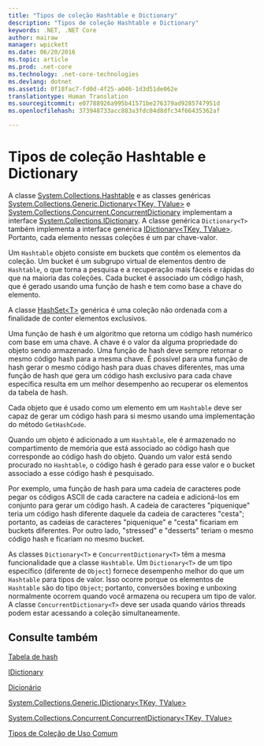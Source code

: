 ```yaml
---
title: "Tipos de coleção Hashtable e Dictionary"
description: "Tipos de coleção Hashtable e Dictionary"
keywords: .NET, .NET Core
author: mairaw
manager: wpickett
ms.date: 06/20/2016
ms.topic: article
ms.prod: .net-core
ms.technology: .net-core-technologies
ms.devlang: dotnet
ms.assetid: 0f18fac7-fd0d-4f25-a046-1d3d51de062e
translationtype: Human Translation
ms.sourcegitcommit: e07788926a995b41571be276379ad9285747951d
ms.openlocfilehash: 373948733acc883a3fdc04d8dfc34f66435362af

---
```


# <a name="hashtable-and-dictionary-collection-types"></a>Tipos de coleção Hashtable e Dictionary

A classe [System.Collections.Hashtable](https://docs.microsoft.com/dotnet/core/api/System.Collections.Hashtable) e as classes genéricas [System.Collections.Generic.Dictionary&lt;TKey, TValue&gt;](https://docs.microsoft.com/dotnet/core/api/System.Collections.Generic.Dictionary-2) e [System.Collections.Concurrent.ConcurrentDictionary<T>](https://docs.microsoft.com/dotnet/core/api/System.Collections.Concurrent.ConcurrentDictionary-2) implementam a interface [System.Collections.IDictionary](https://docs.microsoft.com/dotnet/core/api/System.Collections.IDictionary). A classe genérica `Dictionary<T>` também implementa a interface genérica [IDictionary&lt;TKey, TValue&gt;](https://docs.microsoft.com/dotnet/core/api/System.Collections.Generic.IDictionary-2). Portanto, cada elemento nessas coleções é um par chave-valor.

Um `Hashtable` objeto consiste em buckets que contêm os elementos da coleção. Um bucket é um subgrupo virtual de elementos dentro de `Hashtable`, o que torna a pesquisa e a recuperação mais fáceis e rápidas do que na maioria das coleções. Cada bucket é associado um código hash, que é gerado usando uma função de hash e tem como base a chave do elemento.

A classe [HashSet&lt;T&gt;](https://docs.microsoft.com/dotnet/core/api/System.Collections.Generic.HashSet-1) genérica é uma coleção não ordenada com a finalidade de conter elementos exclusivos. 

Uma função de hash é um algoritmo que retorna um código hash numérico com base em uma chave. A chave é o valor da alguma propriedade do objeto sendo armazenado. Uma função de hash deve sempre retornar o mesmo código hash para a mesma chave. É possível para uma função de hash gerar o mesmo código hash para duas chaves diferentes, mas uma função de hash que gera um código hash exclusivo para cada chave específica resulta em um melhor desempenho ao recuperar os elementos da tabela de hash.

Cada objeto que é usado como um elemento em um `Hashtable` deve ser capaz de gerar um código hash para si mesmo usando uma implementação do método `GetHashCode`. 

Quando um objeto é adicionado a um `Hashtable`, ele é armazenado no compartimento de memória que está associado ao código hash que corresponde ao código hash do objeto. Quando um valor está sendo procurado no `Hashtable`, o código hash é gerado para esse valor e o bucket associado a esse código hash é pesquisado.

Por exemplo, uma função de hash para uma cadeia de caracteres pode pegar os códigos ASCII de cada caractere na cadeia e adicioná-los em conjunto para gerar um código hash. A cadeia de caracteres "piquenique" teria um código hash diferente daquele da cadeia de caracteres "cesta"; portanto, as cadeias de caracteres "piquenique" e "cesta" ficariam em buckets diferentes. Por outro lado, "stressed" e "desserts" teriam o mesmo código hash e ficariam no mesmo bucket.

As classes `Dictionary<T>` e `ConcurrentDictionary<T>` têm a mesma funcionalidade que a classe `Hashtable`. Um `Dictionary<T>` de um tipo específico (diferente de `Object`) fornece desempenho melhor do que um `Hashtable` para tipos de valor. Isso ocorre porque os elementos de `Hashtable` são do tipo `Object`; portanto, conversões boxing e unboxing normalmente ocorrem quando você armazena ou recupera um tipo de valor. A classe `ConcurrentDictionary<T>` deve ser usada quando vários threads podem estar acessando a coleção simultaneamente.

## <a name="see-also"></a>Consulte também

[Tabela de hash](https://docs.microsoft.com/dotnet/core/api/System.Collections.Hashtable)

[IDictionary](https://docs.microsoft.com/dotnet/core/api/System.Collections.IDictionary)

[Dicionário](https://docs.microsoft.com/dotnet/core/api/System.Collections.Generic.Dictionary-2)

[System.Collections.Generic.IDictionary&lt;TKey, TValue&gt;](https://docs.microsoft.com/dotnet/core/api/System.Collections.Generic.IDictionary-2)

[System.Collections.Concurrent.ConcurrentDictionary&lt;TKey, TValue&gt;](https://docs.microsoft.com/dotnet/core/api/System.Collections.Concurrent.ConcurrentDictionary-2)

[Tipos de Coleção de Uso Comum](commonly-used-collection-types.md)




<!--HONumber=Nov16_HO4-->


